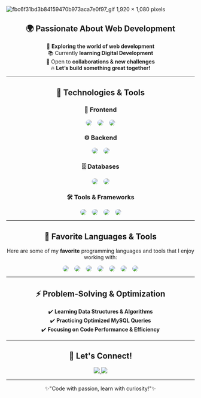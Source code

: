 ![fbc6f31bd3b84159470b973aca7e0f97_gif 1,920 × 1,080 pixels](https://github.com/user-attachments/assets/b5a06e50-fe4c-4646-afca-45fd40cba56e)
<div style="text-align: center;">

  ## 🌍 Passionate About Web Development  

  🎯 **Exploring the world of web development**  
  📚 Currently **learning Digital Development**  
  🤝 Open to **collaborations & new challenges**  
  🔥 **Let’s build something great together!**  

  ---

  ## 🔧 Technologies & Tools  

  ### 🎨 Frontend  
  <div style="display: flex; justify-content: center; gap: 15px; align-items: center; margin-bottom: 10px;">
    <img src="https://img.shields.io/badge/HTML5-%23E34F26.svg?style=for-the-badge&logo=html5&logoColor=white" style="border-radius: 50%;" />
    <img src="https://img.shields.io/badge/CSS3-%231572B6.svg?style=for-the-badge&logo=css3&logoColor=white" style="border-radius: 50%;" />
    <img src="https://img.shields.io/badge/JavaScript-%23F7DF1E.svg?style=for-the-badge&logo=javascript&logoColor=black" style="border-radius: 50%;" />
  </div>

  ### ⚙️ Backend  
  <div style="display: flex; justify-content: center; gap: 15px; align-items: center; margin-bottom: 10px;">
    <img src="https://img.shields.io/badge/PHP-%23777BB4.svg?style=for-the-badge&logo=php&logoColor=white" style="border-radius: 50%;" />
    <img src="https://img.shields.io/badge/Python-%233776AB.svg?style=for-the-badge&logo=python&logoColor=white" style="border-radius: 50%;" />
  </div>

  ### 🗄️ Databases  
  <div style="display: flex; justify-content: center; gap: 15px; align-items: center; margin-bottom: 10px;">
    <img src="https://img.shields.io/badge/MySQL-%234479A1.svg?style=for-the-badge&logo=mysql&logoColor=white" style="border-radius: 50%;" />
    <img src="https://img.shields.io/badge/SQLite-%23003B57.svg?style=for-the-badge&logo=sqlite&logoColor=white" style="border-radius: 50%;" />
  </div>

  ### 🛠️ Tools & Frameworks  
  <div style="display: flex; justify-content: center; gap: 15px; align-items: center; margin-bottom: 10px;">
    <img src="https://img.shields.io/badge/Flask-%23000.svg?style=for-the-badge&logo=flask&logoColor=white" style="border-radius: 50%;" />
    <img src="https://img.shields.io/badge/PyCharm-%23000000.svg?style=for-the-badge&logo=pycharm&logoColor=white" style="border-radius: 50%;" />
    <img src="https://img.shields.io/badge/Git-%23F1502F.svg?style=for-the-badge&logo=git&logoColor=white" style="border-radius: 50%;" />
    <img src="https://img.shields.io/badge/Tkinter-%23335A53.svg?style=for-the-badge&logo=python&logoColor=white" style="border-radius: 50%;" />
  </div>

  ---

  ## 💬 Favorite Languages & Tools  

  Here are some of my **favorite** programming languages and tools that I enjoy working with:

  <div style="display: flex; justify-content: center; gap: 15px; align-items: center; margin-bottom: 10px;">
    <img src="https://img.shields.io/badge/Python-%233776AB.svg?style=for-the-badge&logo=python&logoColor=white" style="border-radius: 50%;" />
    <img src="https://img.shields.io/badge/JavaScript-%23F7DF1E.svg?style=for-the-badge&logo=javascript&logoColor=black" style="border-radius: 50%;" />
    <img src="https://img.shields.io/badge/HTML5-%23E34F26.svg?style=for-the-badge&logo=html5&logoColor=white" style="border-radius: 50%;" />
    <img src="https://img.shields.io/badge/CSS3-%231572B6.svg?style=for-the-badge&logo=css3&logoColor=white" style="border-radius: 50%;" />
    <img src="https://img.shields.io/badge/Git-%23F1502F.svg?style=for-the-badge&logo=git&logoColor=white" style="border-radius: 50%;" />
    <img src="https://img.shields.io/badge/Flask-%23000.svg?style=for-the-badge&logo=flask&logoColor=white" style="border-radius: 50%;" />
    <img src="https://img.shields.io/badge/PyCharm-%23000000.svg?style=for-the-badge&logo=pycharm&logoColor=white" style="border-radius: 50%;" />
  </div>

  ---

  ## ⚡ Problem-Solving & Optimization  

  ✔️ **Learning Data Structures & Algorithms**  
  ✔️ **Practicing Optimized MySQL Queries**  
  ✔️ **Focusing on Code Performance & Efficiency**  

  ---

  ## 🎯 Let's Connect!  

  <p>
    <a href="https://www.linkedin.com/in/YOUR_PROFILE" target="_blank">
      <img src="https://img.shields.io/badge/LinkedIn-%230077B5.svg?style=for-the-badge&logo=linkedin&logoColor=white" />
    </a>  
    <a href="https://github.com/Yassine" target="_blank">
      <img src="https://img.shields.io/badge/GitHub-%23181717.svg?style=for-the-badge&logo=github&logoColor=white" />
    </a>  
  </p>

  ---

  ✨"Code with passion, learn with curiosity!"✨  

</div>









